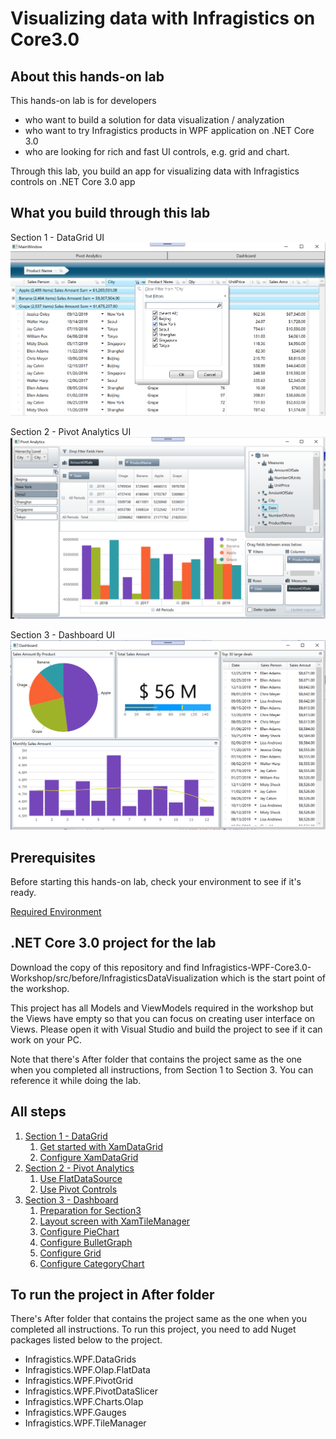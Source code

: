 # Visualizing data with Infragistics on Core3.0

## About this hands-on lab

This hands-on lab is for developers 
- who want to build a solution for data visualization / analyzation
- who want to try Infragistics products in WPF application on .NET Core 3.0
- who are looking for rich and fast UI controls, e.g. grid and chart. 

Through this lab, you build an app for visualizing data with Infragistics controls on .NET Core 3.0 app

## What you build through this lab
Section 1 - DataGrid UI
![](docs/assets/01-02-01.png)

Section 2 - Pivot Analytics UI
![](docs/assets/02-02-04.png)

Section 3 - Dashboard UI
![](docs/assets/03-06-01.png)

## Prerequisites

Before starting this hands-on lab, check your environment to see if it's ready.

[Required Environment](docs/00-Environment.md)

## .NET Core 3.0 project for the lab

Download the copy of this repository and find Infragistics-WPF-Core3.0-Workshop/src/before/InfragisticsDataVisualization which is the start point of the workshop. 

This project has all Models and ViewModels required in the workshop but the Views have empty so that you can focus on creating user interface on Views. Please open it with Visual Studio and build the project to see if it can work on your PC.

Note that there's After folder that contains the project same as the one when you completed all instructions, from Section 1 to Section 3. You can reference it while doing the lab.

## All steps

1. [Section 1 - DataGrid](docs/01-Grid/01-00-Overview-of-Section1.md)
    1. [Get started with XamDataGrid](docs/01-Grid/01-01-Get-started-with-XamDataGrid.md)
    1. [Configure XamDataGrid](docs/01-Grid/01-02-Configure-XamDataGrid.md)
1. [Section 2 - Pivot Analytics](docs/02-Pivot/02-00-Overview-of-Section2.md)
    1. [Use FlatDataSource](docs/02-Pivot/02-01-Use-FlatDataSource.md)
    1. [Use Pivot Controls](docs/02-Pivot/02-02-Use-Pivot-Controls.md)
1. [Section 3 - Dashboard](docs/03-Dashboard/03-00-Overview-of-Section3.md)
    1. [Preparation for Section3](docs/03-Dashboard/03-01-Preparation-For-Section3.md)
    1. [Layout screen with XamTileManager](docs/03-Dashboard/03-02-Layout-screen-with-XamTileManager.md)
    1. [Configure PieChart](docs/03-Dashboard/03-03-Configure-PieChart.md)
    1. [Configure BulletGraph](docs/03-Dashboard/03-04-Configure-BulletGraph.md)
    1. [Configure Grid](docs/03-Dashboard/03-05-Configure-Grid.md)
    1. [Configure CategoryChart](docs/03-Dashboard/03-06-Configure-CategoryChart.md)

## To run the project in After folder

There's After folder that contains the project same as the one when you completed all instructions. To run this project, you need to add Nuget packages listed below to the project.

- Infragistics.WPF.DataGrids
- Infragistics.WPF.Olap.FlatData
- Infragistics.WPF.PivotGrid
- Infragistics.WPF.PivotDataSlicer
- Infragistics.WPF.Charts.Olap
- Infragistics.WPF.Gauges
- Infragistics.WPF.TileManager